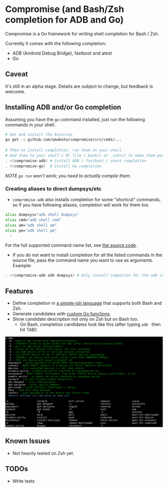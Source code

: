 # Compromise (and Bash/Zsh completion for ADB and Go)

Compromise is a Go framework for writing shell completion for Bash / Zsh.

Currently it comes with the following completion:

 - ADB (Android Debug Bridge), fastboot and atest
 - Go


## Caveat
 It's still in an alpha stage. Details are subject to change, but feedback is welcome.

## Installing ADB and/or Go completion

Assuming you have the `go` command installed, just run the following commands in your shell.
```bash
# Get and install the binaries.
go get -u github.com/omakoto/compromise/src/cmds/...

# Then to install completion, run them on your shell.
# Add them to your shell's RC file (.bashrc or .zshrc) to make them persistent.
. <(compromise-adb) # Install ADB / fastboot / atest completion
. <(compromise-go)  # Install Go completion
```
 
 *NOTE `go run` won't work; you need to actually compile them.*
 
### Creating aliases to direct dumpsys/etc 
 - `compromise-adb` also installs completion for some "shortcut" commands,
so if you have following aliases, completion will work for them too.

```bash
alias dumpsys="adb shell dumpsys"
alias cmd="adb shell cmd"
alias am="adb shell am"
alias pm="adb shell pm"
  :
```  
For the full supported command name list, see [the source code](src/cmds/compromise-adb/adb.go).
 
 - If you do not want to install completion for all the listed commands
   in the source file, pass the command name you want to use as arguments. Example: 

```bash
. <(compromise-adb adb dumpsys) # Only install competion for the adb command.  
```

## Features

 - Define completion in [a simple-ish language](src/cmds/compromise-go/go.go) that supports both Bash and Zsh.
 - Generate candidates with [custom Go functions](src/cmds/compromise-adb/adb.go).
 - Show candidate description not only on Zsh but on Bash too.
   - On Bash, completion candidates look like this (after typing `adb ` then hit TAB):
 <img src="https://raw.githubusercontent.com/omakoto/compromise/master/img/compromise-adb.png" width=600>
 
## Known Issues

 - Not heavily tested on Zsh yet.

## TODOs
 - Write tests
